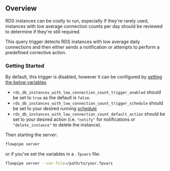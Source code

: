 ## Overview

RDS instances can be costly to run, especially if they're rarely used, instances with low average connection counts per day should be reviewed to determine if they're still required.

This query trigger detects RDS instances with low average daily connections and then either sends a notification or attempts to perform a predefined corrective action.

### Getting Started

By default, this trigger is disabled, however it can be configured by [setting the below variables](https://flowpipe.io/docs/build/mod-variables#passing-input-variables)
- `rds_db_instances_with_low_connection_count_trigger_enabled` should be set to `true` as the default is `false`.
- `rds_db_instances_with_low_connection_count_trigger_schedule` should be set to your desired running [schedule](https://flowpipe.io/docs/flowpipe-hcl/trigger/schedule#more-examples)
- `rds_db_instances_with_low_connection_count_default_action` should be set to your desired action (i.e. `"notify"` for notifications or `"delete_instance"` to delete the instance).

Then starting the server:
```sh
flowpipe server
```

or if you've set the variables in a `.fpvars` file:
```sh
flowpipe server --var-file=/path/to/your.fpvars
```
